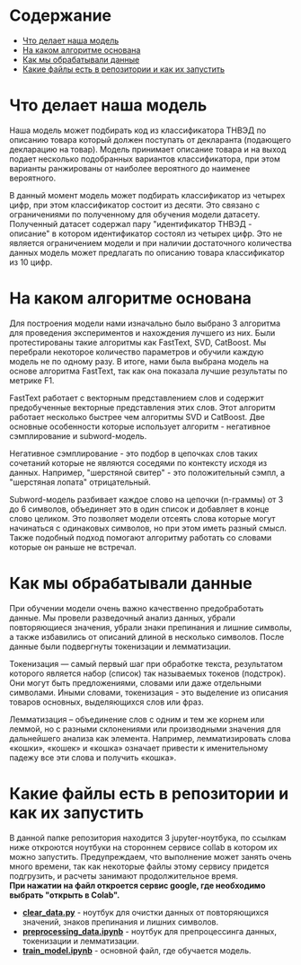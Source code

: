 # Содержание

- [Что делает наша модель](#task1)
- [На каком алгоритме основана](#task2)
- [Как мы обрабатывали данные](#task3)
- [Какие файлы есть в репозитории и как их запустить](#task4)

# Что делает наша модель <a class="anchor" id="task1"></a>
Наша модель может подбирать код из классификатора ТНВЭД по описанию товара который должен поступать от декларанта (подающего декларацию на товар). Модель принимает описание товара и на выход подает несколько подобранных вариантов классификатора, при этом варианты ранжированы от наиболее вероятного до наименее вероятного.  

В данный момент модель может подбирать классификатор из четырех цифр, при этом классификатор состоит из десяти. Это связано с ограничениями по полученному для обучения модели датасету. Полученный датасет содержал пару "идентификатор ТНВЭД - описание" в котором идентификатор состоял из четырех цифр. Это не является ограничением модели и при наличии достаточного количества данных модель может предлагать по описанию товара классификатор из 10 цифр.

# На каком алгоритме основана <a class="anchor" id="task2"></a>
Для построения модели нами изначально было выбрано 3 алгоритма для проведения экспериментов и нахождения лучшего из них. Были протестированы такие алгоритмы как FastText, SVD, CatBoost. Мы перебрали некоторое количество параметров и обучили каждую модель не по одному разу. В итоге, нами была выбрана модель на основе алгоритма FastText, так как она показала лучшие результаты по метрике F1.  

FastText работает с векторным представлением слов и содержит предобученные векторные представления этих слов. Этот алгоритм работает несколько быстрее чем алгоритмы SVD и CatBoost. Две основные особенности которые использует алгоритм - негативное сэмплирование и subword-модель.  

Негативное сэмплирование - это подбор в цепочках слов таких сочетаний которые не являются соседями по контексту исходя из данных. Например, "шерстяной свитер" - это положительный сэмпл, а "шерстяная лопата" отрицательный.  

Subword-модель разбивает каждое слово на цепочки (n-граммы) от 3 до 6 символов, объединяет это в один список и добавляет в конце слово целиком. Это позволяет модели отсеять слова которые могут начинаться с одинаковых символов, но при этом иметь разный смысл. Также подобный подход помогают алгоритму работать со словами которые он раньше не встречал.  

# Как мы обрабатывали данные <a class="anchor" id="task3"></a>
При обучении модели очень важно качественно предобработать данные. Мы провели разведочный анализ данных, убрали повторяющиеся значения, убрали знаки препинания и лишние символы, а также избавились от описаний длиной в несколько символов. После данные были подвергнуты токенизации и лемматизации.  

Токенизация — самый первый шаг при обработке текста, результатом которого является набор (список) так называемых токенов (подстрок). Они могут быть предложениями, словами или даже отдельными символами. Иными словами, токенизация - это выделение из описания товаров основных, выделяющихся слов или фраз.  

Лемматизация – объединение слов с одним и тем же корнем или леммой, но с разными склонениями или производными значения для дальнейшего анализа как элемента. Например, лемматизировать слова «кошки», «кошек» и «кошка» означает привести к именительному падежу все эти слова и получить «кошка».  

# Какие файлы есть в репозитории и как их запустить <a class="anchor" id="task4"></a>
В данной папке репозитория находится 3 jupyter-ноутбука, по ссылкам ниже откроются ноутбуки на стороннем сервисе collab в котором их можно запустить. Предупреждаем, что выполнение может занять очень много времени, так как некоторые файлы этому сервису придется подгрузить, и расчеты занимают продолжительное время.  
**При нажатии на файл откроется сервис google, где необходимо выбрать "открыть в Colab".**
- **[clear_data.py](https://drive.google.com/file/d/1vMxMdw1QUYDBPi5CGuJmuatCuvrUjTWO/view?usp=sharing)** - ноутбук для очистки данных от повторяющихся значений, знаков препинания и лишних символов.
- **[preprocessing_data.ipynb](https://drive.google.com/file/d/1ny7R-A4mXfHOYRCHjWHAPx-BPZP-UqVd/view?usp=sharing)** - ноутбук для препроцессинга данных, токенизации и лемматизации.
- **[train_model.ipynb](https://drive.google.com/file/d/1Cv4xctl9MTV83WChOGFpj1E7OpzTh9QI/view?usp=sharing)** - основной файл, где обучается модель.

